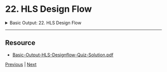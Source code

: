 # 22. HLS Design Flow

<details>
  <summary> Basic Output: 22. HLS Design Flow </summary>

<p align = "center" >
    <img src="https://rfpga.s3.us-west-1.amazonaws.com/HLS-for-FPGA-Part-1-Combinational-Circuits/images/22_HLS-Design-Flow.png" width="90%" > 
    <img src="https://rfpga.s3.us-west-1.amazonaws.com/HLS-for-FPGA-Part-1-Combinational-Circuits/images/22_HLS-Design-Flow_2.png" width="90%" > 
    <img src="https://rfpga.s3.us-west-1.amazonaws.com/HLS-for-FPGA-Part-1-Combinational-Circuits/images/22_HLS-Design-Flow_3.png" width="90%" > 
    <img src="https://rfpga.s3.us-west-1.amazonaws.com/HLS-for-FPGA-Part-1-Combinational-Circuits/images/22_HLS-Design-Flow_4.png" width="90%" > 
    <img src="https://rfpga.s3.us-west-1.amazonaws.com/HLS-for-FPGA-Part-1-Combinational-Circuits/images/22_HLS-Design-Flow_5.png" width="90%" > 

</p> 

</details>

---

## Resource

-   [Basic-Output-HLS-Designflow-Quiz-Solution.pdf](https://rfpga.s3.us-west-1.amazonaws.com/HLS-for-FPGA-Part-1-Combinational-Circuits/resources/Basic-Output-HLS-Designflow-Quiz-Solution.pdf)



[Previous](./21_HLS-Design-Overview.md) | [Next](./23_HLS-C_Cplus-Design.md)